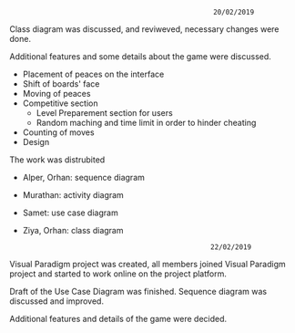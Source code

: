                                                       20/02/2019
Class diagram was discussed, and reviweved, necessary changes were done.

Additional features and some details about the game were discussed.

  * Placement of peaces on the interface
  * Shift of boards' face
  * Moving of peaces
  * Competitive section
    * Level Preparement section for users
    * Random maching and time limit in order to hinder cheating
  * Counting of moves
  * Design
  
The work was distrubited

  * Alper, Orhan: sequence diagram
  * Murathan: activity diagram
  * Samet: use case diagram
  * Ziya, Orhan: class diagram
  
                                                      22/02/2019

Visual Paradigm project was created,
all members joined Visual Paradigm project
and started to work online on the project platform.

Draft of the Use Case Diagram was finished.
Sequence diagram was discussed and improved.

Additional features and details of the game were decided.
